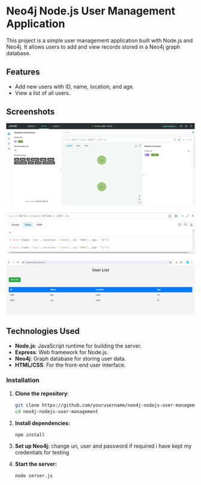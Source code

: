 # Neo4j Node.js User Management Application

This project is a simple user management application built with Node.js and Neo4j. It allows users to add and view records stored in a Neo4j graph database. 

## Features

- Add new users with ID, name, location, and age.
- View a list of all users.
## Screenshots
![Alt graph db](sceenshots/neo4j.PNG)

![Alt table db](sceenshots/neo4j2.PNG)

![Alt home page](sceenshots/neo4j3.PNG)

## Technologies Used

- **Node.js**: JavaScript runtime for building the server.
- **Express**: Web framework for Node.js.
- **Neo4j**: Graph database for storing user data.
- **HTML/CSS**: For the front-end user interface.

### Installation

1. **Clone the repository**:

   ```bash
   git clone https://github.com/yourusername/neo4j-nodejs-user-management.git
   cd neo4j-nodejs-user-management

2. **Install dependencies:**
   ```bash
   npm install

3. **Set up Neo4j:**
   change uri, user and password if required i have kept my credentials for testing

5. **Start the server:**
   ```bash
   node server.js
